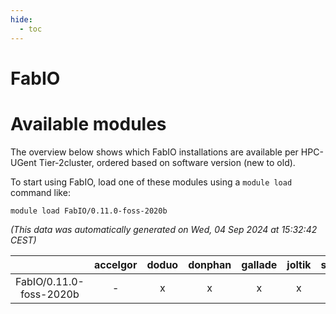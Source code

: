 ```yaml
---
hide:
  - toc
---
```


FabIO
=====

# Available modules


The overview below shows which FabIO installations are available per HPC-UGent Tier-2cluster, ordered based on software version (new to old).

To start using FabIO, load one of these modules using a `module load` command like:

```shell
module load FabIO/0.11.0-foss-2020b
```

*(This data was automatically generated on Wed, 04 Sep 2024 at 15:32:42 CEST)*  

| |accelgor|doduo|donphan|gallade|joltik|shinx|skitty|
| :---: | :---: | :---: | :---: | :---: | :---: | :---: | :---: |
|FabIO/0.11.0-foss-2020b|-|x|x|x|x|-|x|
